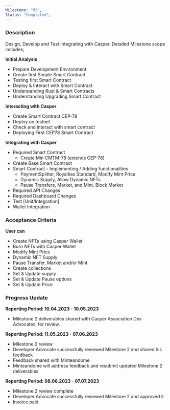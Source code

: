 ```yaml
---
Milestone: "M2",
Status: "Completed",
---
```

<!--lang:en--> 
### Description

Design, Develop and Test integrating with Casper. Detailed Milestone scope includes;

**Initial Analysis**
- Prepare Development Environment
- Create first Simple Smart Contract
- Testing first Smart Contract
- Deploy & Interact with Smart Contract
- Understanding Rust & Smart Contracts
- Understanding Upgrading Smart Contract

**Interacting with Casper**
- Create Smart Contract CEP-78
- Deploy on testnet
- Check and interact with smart contract
- Deploying First CEP78 Smart Contract

**Integrating with Casper**
- Required Smart Contract
  - Create Min CMTM-78 (extends CEP-78)
- Create Base Smart Contract
- Smart Contract - Implementing / Adding functionalities
  - PaymentSplitter, Royalties Standard, Modify Mint Price
  - Dynamic Supply, Allow Dynamic NFTs
  - Pause Transfers, Market, and Mint. Block Market
- Required API Changes
- Required Dashboard Changes
- Test [Unit/Integration]
- Wallet Integration

### Acceptance Criteria

**User can**
- Create NFTs using Casper Wallet
- Burn NFTs with Casper Wallet
- Modify Mint Price
- Dynamic NFT Supply
- Pause Transfer, Market and/or Mint
- Create collections
- Set & Update supply
- Set & Update Pause options
- Set & Update Price

### Progress Update

**Reporting Period: 10.04.2023 - 10.05.2023**
- Milestone 2 deliverables shared with Casper Association Dev Advocates, for review. 

**Reporting Period: 11.05.2023 - 07.06.2023**
- Milestone 2 review
- Developer Advocate successfully reviewed Milestone 2 and shared his feedback
- Feedback shared with Minteandome
- Minteandome will address feedback and resubmit updated Milestone 2 deliverables

**Reporting Period: 08.06.2023 - 07.07.2023**
- Milestone 2 review complete
- Developer Advocate successfully reviewed Milestone 2 and approved it
- Invoice paid 
